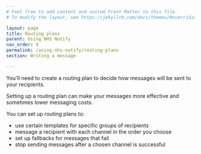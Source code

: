 ```yaml
---
# Feel free to add content and custom Front Matter to this file.
# To modify the layout, see https://jekyllrb.com/docs/themes/#overriding-theme-defaults

layout: page
title: Routing plans
parent: Using NHS Notify
nav_order: 9
permalink: /using-nhs-notify/routing-plans
section: Writing a message

---
```


You'll need to create a routing plan to decide how messages will be sent to your recipients.

Setting up a routing plan can make your messages more effective and sometimes lower messaging costs.

You can set up routing plans to:

- use certain templates for specific groups of recipients
- message a recipient with each channel in the order you choose
- set up fallbacks for messages that fail
- stop sending messages after a chosen channel is successful

